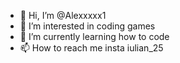 - 👋 Hi, I’m @Alexxxxx1
- 👀 I’m interested in coding games
- 🌱 I’m currently learning how to code
- 📫 How to reach me insta iulian_25
